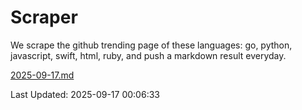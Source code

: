 # Scraper

We scrape the github trending page of these languages: go, python, javascript, swift, html, ruby, and push a markdown result everyday.

[2025-09-17.md](https://github.com/henson/Scraper/blob/master/2025-09-17.md)

Last Updated: 2025-09-17 00:06:33